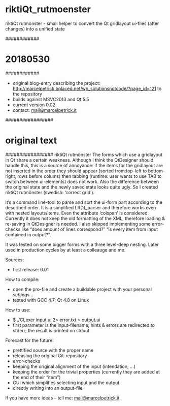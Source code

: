 # riktiQt_rutmoenster
riktiQt rutmönster - small helper to convert the Qt gridlayout ui-files (after changes) into a unified state

############
# 20180530 #
############
* original blog-entry describing the project: http://marcelpetrick.bplaced.net/wp_solutionsnotcode/?page_id=121 to the repository<br>
* builds against MSVC2013 and Qt 5.5
* current version 0.02
* contact: mail@marcelpetrick.it

#################
# original text #
#################
riktiQt rutmönster
The forms which use a gridlayout in Qt share a certain weakness. Although I think the QtDesigner should handle this, this is a source of annoyance: if the items for the gridlayout are not inserted in the order they should appear (sorted from:top-left to bottom-right, rows before colums) then tabbing (runtime: user wants to use TAB to switch between ui-elements) does not work. Also the difference between the original state and the newly saved state looks quite ugly.
So I created riktiQt rutmönster (swedish: ‘correct grid’).

It’s a command line-tool to parse and sort the ui-form part according to the described order. It is a simplified LR(1)_parser and therefore works even with nested layouts/items. Even the attribute ‘colspan’ is considered.
Currently it does not keep the old formatting of the XML, therefore loading & re-saving in QtDesigner is needed.
I also skipped implementing some error-checks like “does amount of lines correspond?” “is every item from input contained in output?”.

It was tested on some bigger forms with a three level-deep nesting. Later used in production cycles by at least a colleauge and me.

Sources:
* first release: 0.01

How to compile:
* open the pro-file and create a buildable project with your personal settings ..
* tested with GCC 4.7; Qt 4.8 on Linux

How to use:
* $ ./CLexer input.ui 2> error.txt > output.ui
* first parameter is the input-filename; hints & errors are redirected to stderr; the result is printed on stdout

Forecast for the future:
* prettified source with the proper name
* releasing the original Git-repository
* error-checks
* keeping the original alignment of the input (intendation, …)
* keeping the order for the trivial properties (currently they are added at the end of their “item”)
* GUI which simplifies selecting input and the output
* directly writing into an output-file

If you have more ideas – tell me: mail@marcelpetrick.it

